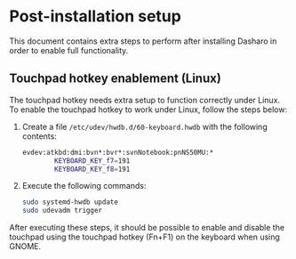 # Post-installation setup

This document contains extra steps to perform after installing Dasharo in order
to enable full functionality.

## Touchpad hotkey enablement (Linux)

The touchpad hotkey needs extra setup to function correctly under Linux. To
enable the touchpad hotkey to work under Linux, follow the steps below:

1. Create a file `/etc/udev/hwdb.d/60-keyboard.hwdb` with the following contents:
   ```bash
   evdev:atkbd:dmi:bvn*:bvr*:svnNotebook:pnNS50MU:*
           KEYBOARD_KEY_f7=191
           KEYBOARD_KEY_f8=191
   ```

1. Execute the following commands:
   ```bash
   sudo systemd-hwdb update
   sudo udevadm trigger
   ```

After executing these steps, it should be possible to enable and disable the
touchpad using the touchpad hotkey (Fn+F1) on the keyboard when using GNOME.
